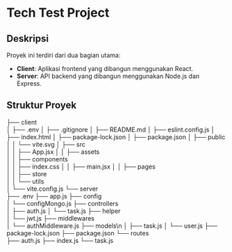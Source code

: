 # Tech Test Project

## Deskripsi

Proyek ini terdiri dari dua bagian utama:

- **Client**: Aplikasi frontend yang dibangun menggunakan React.
- **Server**: API backend yang dibangun menggunakan Node.js dan Express.

## Struktur Proyek

├── client\
│   ├── .env
│   ├── .gitignore
│   ├── README.md
│   ├── eslint.config.js
│   ├── index.html
│   ├── package-lock.json
│   ├── package.json
│   ├── public\
│   │   └── vite.svg
│   ├── src\
│   │   ├── App.jsx
│   │   ├── assets\
│   │   ├── components\
│   │   ├── index.css
│   │   ├── main.jsx
│   │   ├── pages\
│   │   ├── store\
│   │   └── utils\
│   └── vite.config.js
└── server\
    ├── .env
    ├── app.js
    ├── config\
    │   └── configMongo.js
    ├── controllers\
    │   ├── auth.js
    │   └── task.js
    ├── helper\
    │   └── jwt.js
    ├── middlewares\
    │   └── authMiddleware.js
    ├── models\\n    │   ├── task.js
    │   └── user.js
    ├── package-lock.json
    ├── package.json
    └── routes\
        ├── auth.js
        ├── index.js
        └── task.js